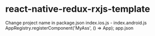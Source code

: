 # react-native-redux-rxjs-template
Change project name in
package.json
index.ios.js - index.android.js
AppRegistry.registerComponent('MyAss', () => App);
app.json
